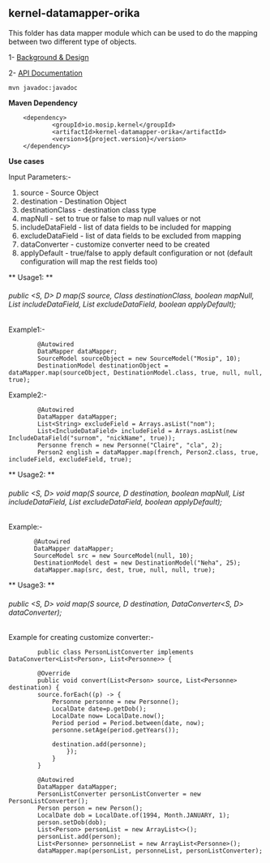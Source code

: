 ## kernel-datamapper-orika

This folder has data mapper module which can be used to do the mapping between two different type of objects.
 
 1- [Background & Design](../../design/kernel/kernel-datamapper.md)
 

 2- [API Documentation <TBA>](TBA)
 
 ```
 mvn javadoc:javadoc

 ```
 
**Maven Dependency**

```
	<dependency>
			<groupId>io.mosip.kernel</groupId>
			<artifactId>kernel-datamapper-orika</artifactId>
			<version>${project.version}</version>
	</dependency>

```
 
**Use cases**

Input Parameters:-
1. source - Source Object
2. destination - Destination Object
3. destinationClass - destination class type
4. mapNull - set to true or false to map null values or not
5. includeDataField - list of data fields to be included for mapping
6. excludeDataField - list of data fields to be excluded from mapping 
7. dataConverter - customize converter need to be created
8. applyDefault - true/false to apply default configuration or not (default configuration will map the rest fields too)
 
** Usage1: **
 
###### public <S, D> D map(S source, Class<D> destinationClass, boolean mapNull, List<IncludeDataField> includeDataField, List<String> excludeDataField, boolean applyDefault);

Example1:-

```
		@Autowired
		DataMapper dataMapper;
		SourceModel sourceObject = new SourceModel("Mosip", 10);
		DestinationModel destinationObject = dataMapper.map(sourceObject, DestinationModel.class, true, null, null, true);
```

Example2:-

```
		@Autowired
		DataMapper dataMapper;
		List<String> excludeField = Arrays.asList("nom");
		List<IncludeDataField> includeField = Arrays.asList(new IncludeDataField("surnom", "nickName", true));
		Personne french = new Personne("Claire", "cla", 2);
		Person2 english = dataMapper.map(french, Person2.class, true, includeField, excludeField, true);
```

** Usage2: **

###### public <S, D> void map(S source, D destination, boolean mapNull, List<IncludeDataField> includeDataField, List<String> excludeDataField, boolean applyDefault);
 
Example:-
 
 ```
		@Autowired
		DataMapper dataMapper;
		SourceModel src = new SourceModel(null, 10);
		DestinationModel dest = new DestinationModel("Neha", 25);
		dataMapper.map(src, dest, true, null, null, true);
 ```

** Usage3: **

###### public <S, D> void map(S source, D destination, DataConverter<S, D> dataConverter);

Example for creating customize converter:-

```
		public class PersonListConverter implements DataConverter<List<Person>, List<Personne>> {

		@Override
		public void convert(List<Person> source, List<Personne> destination) {
		source.forEach((p) -> {
			Personne personne = new Personne();
			LocalDate date=p.getDob();
			LocalDate now= LocalDate.now();
			Period period = Period.between(date, now);
			personne.setAge(period.getYears());
         
			destination.add(personne);
				});
			}
		}
```

```
		@Autowired
		DataMapper dataMapper;
		PersonListConverter personListConverter = new PersonListConverter();
		Person person = new Person();
		LocalDate dob = LocalDate.of(1994, Month.JANUARY, 1);
		person.setDob(dob);
		List<Person> personList = new ArrayList<>();
		personList.add(person);
		List<Personne> personneList = new ArrayList<Personne>();
		dataMapper.map(personList, personneList, personListConverter);
```